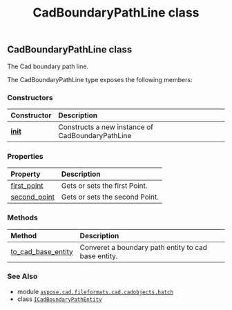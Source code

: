 ﻿---
title: CadBoundaryPathLine class
second_title: Aspose.CAD for Python via .NET API References
description: 
type: docs
weight: 30
url: /aspose.cad.fileformats.cad.cadobjects.hatch/cadboundarypathline/
is_root: false
---

## CadBoundaryPathLine class

The Cad boundary path line.



The CadBoundaryPathLine type exposes the following members:

### Constructors
| Constructor | Description |
| :- | :- |
| [__init__](/cad/python-net/aspose.cad.fileformats.cad.cadobjects.hatch/cadboundarypathline/__init__/#) | Constructs a new instance of CadBoundaryPathLine |


### Properties
| Property | Description |
| :- | :- |
| [first_point](/cad/python-net/aspose.cad.fileformats.cad.cadobjects.hatch/cadboundarypathline/first_point) | Gets or sets the first Point. |
| [second_point](/cad/python-net/aspose.cad.fileformats.cad.cadobjects.hatch/cadboundarypathline/second_point) | Gets or sets the second Point. |


### Methods
| Method | Description |
| :- | :- |
| [to_cad_base_entity](/cad/python-net/aspose.cad.fileformats.cad.cadobjects.hatch/cadboundarypathline/to_cad_base_entity/#) | Converet a boundary path entity to cad base entity. |



### See Also
* module [`aspose.cad.fileformats.cad.cadobjects.hatch`](..)
* class [`ICadBoundaryPathEntity`](/cad/python-net/aspose.cad.fileformats.cad.cadobjects.hatch/icadboundarypathentity)
